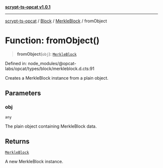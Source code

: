 [**scrypt-ts-opcat v1.0.1**](../../../../../README.md)

***

[scrypt-ts-opcat](../../../../../README.md) / [Block](../../../README.md) / [MerkleBlock](../README.md) / fromObject

# Function: fromObject()

> **fromObject**(`obj`): [`MerkleBlock`](../../../classes/MerkleBlock.md)

Defined in: node\_modules/@opcat-labs/opcat/types/block/merkleblock.d.cts:91

Creates a MerkleBlock instance from a plain object.

## Parameters

### obj

`any`

The plain object containing MerkleBlock data.

## Returns

[`MerkleBlock`](../../../classes/MerkleBlock.md)

A new MerkleBlock instance.

